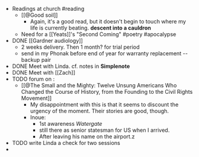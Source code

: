 - Readings at church #reading
	- [[@Good soil]]
		- Again, it's a good read, but it doesn't begin to touch where my life is currently beating. **descent into a cauldron**
	- Need for a [[Yeats]]'s "Second Coming" #poetry #apocalypse
- DONE  [[Gardner audiology]]
	- 2 weeks delivery. Then 1 month? for trial period
	- send in my Phonak before end of year for warranty replacement -- backup pair
- DONE  Meet with Linda. cf. notes in **Simplenote**
- DONE Meet with [[Zach]]
- TODO forum on :
	- [[@The Small and the Mighty: Twelve Unsung Americans Who Changed the Course of History, from the Founding to the Civil Rights Movement]]
		- My disappointment with this is that it seems to discount the urgency of the moment. Their stories are good, though.
		- Inoue:
			- 1st awareness *Watergate*
			- still there as senior statesman for US when I arrived.
			- After leaving his name on the airport.z
- TODO write Linda a check for two sessions
-